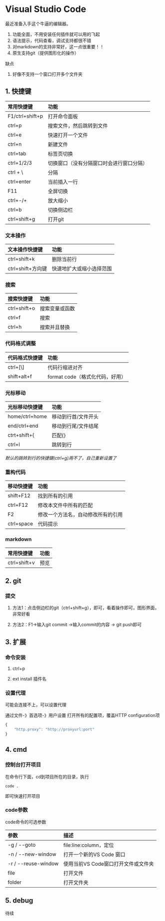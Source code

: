 # Visual Studio Code

最近准备入手这个牛逼的编辑器。

1. 功能全面，不用安装任何插件就可以用的飞起
2. 语法提示，代码查看，调试支持都很不错
3. 对markdown的支持非常好，这一点很重要！！
4. 原生支持git（提供图形化的操作）

缺点

1. 好像不支持一个窗口打开多个文件夹

## 1. 快捷键

|常用快捷键|功能|
|:---|:---|
| F1/ctrl+shift+p | 打开命令面板 |
| ctrl+p  | 搜索文件，然后跳转到文件 |
|ctrl+e|快速打开一个文件|
| ctrl+n  | 新建文件 |
| ctrl+tab | 标签页切换 |
| ctrl+1/2/3  | 切换窗口（没有分隔窗口时会进行窗口分隔） |
|ctrl + \ | 分隔 | 
| ctrl+enter  | 当前插入一行 |
| F11    | 全屏切换 |
| ctrl+-/+ | 放大缩小|
| ctrl+b   | 切换侧边栏 |
|ctrl+shift+g|打开git|

### 文本操作

|文本操作快捷键|功能|
|:---|:---|
|ctrl+shift+k|删除当前行|
|ctrl+shift+方向键|快速地扩大或缩小选择范围|

### 搜索

|搜索快捷键|功能|
|:---|:---|
|ctrl+shift+o  |搜索变量或函数|
|ctrl+f|搜索|
|ctrl+h|搜索并且替换|

### 代码格式调整

|代码格式快捷键|功能|
|:---|:---|
|ctrl+[\\]  |代码行缩进对齐|
|shift+alt+f|format code（格式化代码，好用）|

### 光标移动

|光标移动快捷键|功能|
|:---|:---|
|home/ctrl+home|移动到行首/文件开头|
|end/ctrl+end |移动到行尾/文件结尾|
|ctrt+shift+{|匹配{}|
|ctrl+l|跳转到行|

*默认的跳转到行的快捷键(ctrl+g)用不了，自己重新设置了*

### 重构代码

|移动快捷键|功能|
|:---|:---|
|shift+F12|找到所有的引用|
|ctrl+F12|修改本文件中所有的匹配|
|F2|修改一个方法名，自动修改所有的引用|
|ctrl+space|代码提示|

### markdown

|常用快捷键|功能|
|:---|:---|
|ctrl+shift+v|预览|

## 2. git

### 提交

1. 方法1：点击侧边栏的git（ctrl+shift+g），即可，看着操作即可，图形界面，非常好看

2. 方法2：F1->输入git commit ->输入commit的内容 -> git push即可


## 3. 扩展

### 命令安装

1. ctrl+p

2. ext install 插件名

### 设置代理

可能会连接不上，可以设置代理

通过文件-》首选项-》用户设置 打开所有的配置项，覆盖HTTP configuration项

```javascript
{
    "http.proxy": "http://proxyurl:port"
}
```

## 4. cmd

### 控制台打开项目

在命令行下面，cd到项目所在的目录，执行

`code .`

即可快速打开项目

### code参数

code命令的可选参数

|参数|描述|
|:--|:--|
|-g / --goto |file:line:column，定位|
|-n / --new-window|打开一个新的VS Code 窗口|
|-r / --reuse-window | 使用当前VS Code窗口打开文件或文件夹 |
| file |打开文件|
|folder |打开文件夹|

## 5. debug

待续